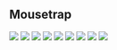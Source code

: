 ## Mousetrap

<img src=pix/mt1.avif>
<img src=pix/mt2.avif>
<img src=pix/mt3.avif>
<img src=pix/mt4.avif>
<img src=pix/mt5.avif>
<img src=pix/mt6.avif>
<img src=pix/mt7.avif>
<img src=pix/mt8.avif>
<img src=pix/mt9.avif>
